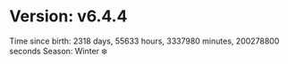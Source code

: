 # Version: v6.4.4
Time since birth: 2318 days, 55633 hours, 3337980 minutes, 200278800 seconds
Season: Winter ❄️
